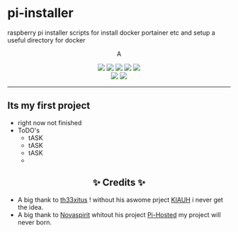 # pi-installer
raspberry pi installer scripts for install docker portainer etc and setup a useful directory for docker
<p align="center">
  A 
</p>
<p align="center">
  <a><img src="https://img.shields.io/github/license/goldjunge91/pi-installer"></a>
  <a><img src="https://img.shields.io/github/stars/goldjunge91/pi-installer"></a>
  <a><img src="https://img.shields.io/github/forks/goldjunge91/pi-installer"></a>
  <a><img src="https://img.shields.io/github/languages/top/goldjunge91/pi-installer?logo=gnubash&logoColor=white"></a>
  <a><img src="https://img.shields.io/github/v/tag/goldjunge91/pi-installer"></a>
  <br />
  <a><img src="https://img.shields.io/github/last-commit/goldjunge91/pi-installer"></a>
  <a><img src="https://img.shields.io/github/contributors/goldjunge91/pi-installer"></a>
</p>

<hr>

## Its my first project
* right now not finished
* ToDO's
  *  tASK
  *  tASK
  *  tASK
  *  



<h2 align="center">✨ Credits ✨</h2>

* A big thank to [th33xitus](https://github.com/th33xitus) ! without his aswome prject [KIAUH](https://github.com/th33xitus/kiauh) i never get the idea.
* A big thank to [Novaspirit](https://github.com/goldjunge91/pi-hosted) whitout his project [Pi-Hosted](https://github.com/novaspirit/pi-hosted) my project will never born.